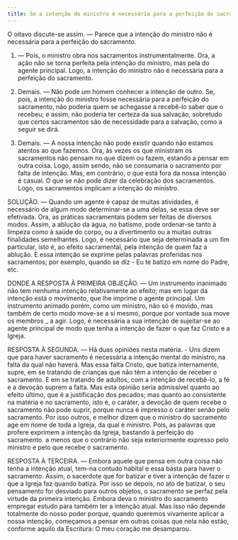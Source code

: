 ```yaml
---
title: Se a intenção do ministro é necessária para a perfeição do sacramento
---
```


O oitavo discute-se assim. — Parece que a intenção do ministro não é necessária para a perfeição do sacramento.  

1. — Pois, o ministro obra nos sacramentos instrumentalmente. Ora, a ação não se torna perfeita pela intenção do ministro, mas pela do agente principal. Logo, a intenção do ministro não é necessária para a perfeição do sacramento.  

2. Demais. — Não pode um homem conhecer a intenção de outro. Se, pois, a intenção do ministro fosse necessária para a perfeição do sacramento, não poderia quem se achegasse a recebê-lo saber que o recebeu; e assim, não poderia ter certeza da sua salvação, sobretudo que certos sacramentos são de necessidade para a salvação, como a seguir se dirá.  

3. Demais. — A nossa intenção não pode existir quando não estamos atentos ao que fazemos. Ora, às vezes os que ministram os sacramentos não pensam no que dizem ou fazem, estando a pensar em outra coisa. Logo, assim sendo, não se consumaria o sacramento por falta de intenção. Mas, em contrário, o que está fora da nossa intenção é casual. O que se não pode dizer da celebração dos sacramentos. Logo, os sacramentos implicam a intenção do ministro.  

SOLUÇÃO. — Quando um agente é capaz de muitas atividades, é necessário de algum modo determinar-se a uma delas, se essa deve ser efetivada. Ora, as práticas sacramentais podem ser feitas de diversos modos. Assim, a ablução da água, no batismo, pode ordenar-se tanto à limpeza como à saúde do corpo, ou a divertimento ou a muitas outras finalidades semelhantes. Logo, é necessário que seja determinada a um fim particular, isto é, ao efeito sacramental, pela intenção de quem faz a ablução. E essa intenção se exprime pelas palavras proferidas nos sacramentos; por exemplo, quando se diz - Eu te batizo em nome do Padre, etc.  

DONDE A RESPOSTA À PRIMEIRA OBJEÇÃO. — Um instrumento inanimado não tem nenhuma intenção relativamente ao efeito; mas em lugar da intenção está o movimento, que lhe imprime o agente principal. Um instrumento animado porém, como um ministro, não só é movido, mas também de certo modo move-se a si mesmo, porque por vontade sua move os membros _ a agir. Logo, é necessária a sua intenção de sujeitar-se ao agente principal de modo que tenha a intenção de fazer o que faz Cristo e a Igreja.  

RESPOSTA À SEGUNDA. — Há duas opiniões nesta matéria. - Uns dizem que para haver sacramento é necessária a intenção mental do ministro, na falta da qual não haverá. Mas essa falta Cristo, que batiza internamente, supre, em se tratando de crianças que não têm a intenção de receber o sacramento. E em se tratando de adultos, com a intenção de recebê-lo, a fé e a devoção suprem a falta. Mas esta opinião seria admissível quanto ao efeito último, que é a justificação dos pecados; mas quanto ao consistente na matéria e no sacramento, isto é, o caráter, a devoção de quem recebe o sacramento não pode suprir, porque nunca é impresso o caráter senão pelo sacramento. Por isso outros, e melhor dizem que o ministro do sacramento age em nome de toda a Igreja, da qual é ministro. Pois, as palavras que profere exprimem a intenção da Igreja, bastando à perfeição do sacramento. a menos que o contrário não seja exteriormente expresso pelo ministro e pelo que recebe o sacramento.  

RESPOSTA À TERCEIRA. — Embora aquele que pensa em outra coisa não tenha a intenção atual, tem-na contudo habital e essa basta para haver o sacramento. Assim, o sacerdote que for batizar e tiver a intenção de fazer o que a Igreja faz quando batiza. Por isso se depois, no ato de batizar, o seu pensamento for desviado para outros objetos, o sacramento se perfaz pela virtude da primeira intenção. Embora deva o ministro do sacramento empregar estudo para também ter a intenção atual. Mas isso não depende totalmente do nosso poder porque, quando queremos vivamente aplicar a nossa intenção, começamos a pensar em outras coisas que nela não estão, conforme aquilo da Escritura: O meu coração me desamparou.